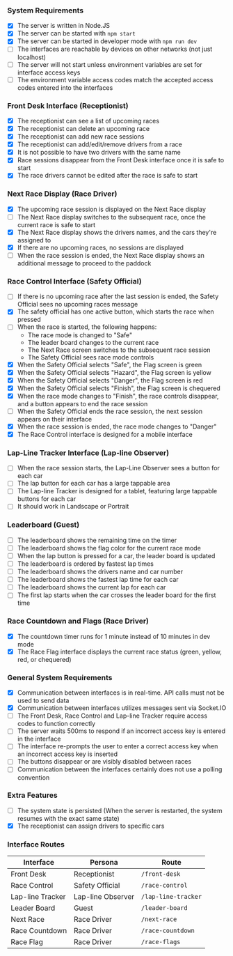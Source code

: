 ### System Requirements

- [x] The server is written in Node.JS
- [x] The server can be started with `npm start`
- [x] The server can be started in developer mode with `npm run dev`
- [ ] The interfaces are reachable by devices on other networks (not just localhost)
- [ ] The server will not start unless environment variables are set for interface access keys
- [ ] The environment variable access codes match the accepted access codes entered into the interfaces

### Front Desk Interface (Receptionist)

- [x] The receptionist can see a list of upcoming races
- [x] The receptionist can delete an upcoming race
- [x] The receptionist can add new race sessions
- [x] The receptionist can add/edit/remove drivers from a race
- [x] It is not possible to have two drivers with the same name
- [x] Race sessions disappear from the Front Desk interface once it is safe to start
- [x] The race drivers cannot be edited after the race is safe to start

### Next Race Display (Race Driver)

- [x] The upcoming race session is displayed on the Next Race display
- [ ] The Next Race display switches to the subsequent race, once the current race is safe to start
- [x] The Next Race display shows the drivers names, and the cars they're assigned to
- [x] If there are no upcoming races, no sessions are displayed
- [ ] When the race session is ended, the Next Race display shows an additional message to proceed to the paddock

### Race Control Interface (Safety Official)

- [ ] If there is no upcoming race after the last session is ended, the Safety Official sees no upcoming races message
- [x] The safety official has one active button, which starts the race when pressed
- [ ] When the race is started, the following happens:
  - The race mode is changed to "Safe"
  - The leader board changes to the current race
  - The Next Race screen switches to the subsequent race session
  - The Safety Official sees race mode controls
- [x] When the Safety Official selects "Safe", the Flag screen is green
- [x] When the Safety Official selects "Hazard", the Flag screen is yellow
- [x] When the Safety Official selects "Danger", the Flag screen is red
- [x] When the Safety Official selects "Finish", the Flag screen is chequered
- [x] When the race mode changes to "Finish", the race controls disappear, and a button appears to end the race session
- [ ] When the Safety Official ends the race session, the next session appears on their interface
- [x] When the race session is ended, the race mode changes to "Danger"
- [x] The Race Control interface is designed for a mobile interface

### Lap-Line Tracker Interface (Lap-line Observer)

- [ ] When the race session starts, the Lap-Line Observer sees a button for each car
- [ ] The lap button for each car has a large tappable area
- [ ] The Lap-line Tracker is designed for a tablet, featuring large tappable buttons for each car
- [ ] It should work in Landscape or Portrait

### Leaderboard (Guest)

- [ ] The leaderboard shows the remaining time on the timer
- [ ] The leaderboard shows the flag color for the current race mode
- [ ] When the lap button is pressed for a car, the leader board is updated
- [ ] The leaderboard is ordered by fastest lap times
- [ ] The leaderboard shows the drivers name and car number
- [ ] The leaderboard shows the fastest lap time for each car
- [ ] The leaderboard shows the current lap for each car
- [ ] The first lap starts when the car crosses the leader board for the first time

### Race Countdown and Flags (Race Driver)

- [x] The countdown timer runs for 1 minute instead of 10 minutes in dev mode
- [x] The Race Flag interface displays the current race status (green, yellow, red, or chequered)

### General System Requirements

- [x] Communication between interfaces is in real-time. API calls must not be used to send data
- [x] Communication between interfaces utilizes messages sent via Socket.IO
- [ ] The Front Desk, Race Control and Lap-line Tracker require access codes to function correctly
- [ ] The server waits 500ms to respond if an incorrect access key is entered in the interface
- [ ] The interface re-prompts the user to enter a correct access key when an incorrect access key is inserted
- [ ] The buttons disappear or are visibly disabled between races
- [ ] Communication between the interfaces certainly does not use a polling convention

### Extra Features

- [ ] The system state is persisted (When the server is restarted, the system resumes with the exact same state)
- [x] The receptionist can assign drivers to specific cars
### Interface Routes

| Interface        | Persona           | Route               |
| ---------------- | ----------------- | ------------------- |
| Front Desk       | Receptionist      | `/front-desk`       |
| Race Control     | Safety Official   | `/race-control`     |
| Lap-line Tracker | Lap-line Observer | `/lap-line-tracker` |
| Leader Board     | Guest             | `/leader-board`     |
| Next Race        | Race Driver       | `/next-race`        |
| Race Countdown   | Race Driver       | `/race-countdown`   |
| Race Flag        | Race Driver       | `/race-flags`       |